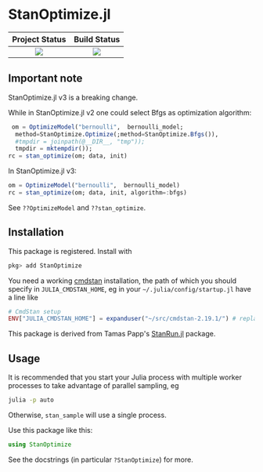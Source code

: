 # StanOptimize.jl

| **Project Status**          |  **Build Status** |
|:---------------------------:|:-----------------:|
|![][project-status-img] | ![][CI-build] |

[docs-dev-img]: https://img.shields.io/badge/docs-dev-blue.svg
[docs-dev-url]: https://stanjulia.github.io/StanOptimize.jl/latest

[docs-stable-img]: https://img.shields.io/badge/docs-stable-blue.svg
[docs-stable-url]: https://stanjulia.github.io/StanOptimize.jl/stable

[CI-build]: https://github.com/stanjulia/StanOptimize.jl/workflows/CI/badge.svg?branch=master

[issues-url]: https://github.com/stanjulia/StanOptimize.jl/issues

[project-status-img]: https://img.shields.io/badge/lifecycle-wip-orange.svg

## Important note

StanOptimize.jl v3 is a breaking change.

While in StanOptimize.jl v2 one could select Bfgs as optimization algorithm:
```Julia
 om = OptimizeModel("bernoulli",  bernoulli_model;
  method=StanOptimize.Optimize(;method=StanOptimize.Bfgs()),
  #tmpdir = joinpath(@__DIR__, "tmp"));
  tmpdir = mktempdir());
rc = stan_optimize(om; data, init)
```

In StanOptimize.jl v3:
```Julia
om = OptimizeModel("bernoulli",  bernoulli_model)
rc = stan_optimize(om; data, init, algorithm=:bfgs)
```

See `??OptimizeModel` and `??stan_optimize`.

## Installation

This package is registered. Install with

```julia
pkg> add StanOptimize
```

You need a working [cmdstan](https://mc-stan.org/users/interfaces/cmdstan.html) installation, the path of which you should specify in `JULIA_CMDSTAN_HOME`, eg in your `~/.julia/config/startup.jl` have a line like
```julia
# CmdStan setup
ENV["JULIA_CMDSTAN_HOME"] = expanduser("~/src/cmdstan-2.19.1/") # replace with your path
```

This package is derived from Tamas Papp's [StanRun.jl]() package.

## Usage

It is recommended that you start your Julia process with multiple worker processes to take advantage of parallel sampling, eg

```sh
julia -p auto
```

Otherwise, `stan_sample` will use a single process.

Use this package like this:

```julia
using StanOptimize
```

See the docstrings (in particular `?StanOptimize`) for more.
